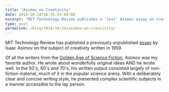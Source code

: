 ```yaml
---
title: "Asimov on Creativity"
date: 2014-10-24T16:35:53-04:00
excerpt: "MIT Technology Review publishes a 'lost' Asimov essay on creativity from 1959."
type: post
permalink: /blog/2014/10/24/asimov-on-creativity/
---
```

MIT Technology Review has published a previously unpublished [essay](https://web.archive.org/web/20160126091456/http://www.technologyreview.com/view/531911/isaac-asimov-asks-how-do-people-get-new-ideas/) by Isaac Asimov on the subject of creativity written in 1959.

Of all the writers from the [Golden Age of Science Fiction](https://en.wikipedia.org/wiki/Golden_Age_of_Science_Fiction), Asimov was my favorite author. He wrote about wonderfully original ideas AND he wrote well. In the 50's, 60's and 70's, his written output consisted largely of non-fiction material, much of it in the popular science arena. With a deliberately clear and concise writing style, he presented complex scientific subjects in a manner accessible to the lay person.
